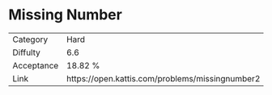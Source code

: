 # Missing Number

<table>
    <tr>
        <td>Category</td>
        <td>Hard</td>
    </tr>
    <tr>
        <td>Diffulty</td>
        <td>6.6</td>
    </tr>
    <tr>
        <td>Acceptance</td>
        <td>18.82 %</td>
    </tr>
    <tr>
        <td>Link</td>
        <td>https://open.kattis.com/problems/missingnumber2</td>
    </tr>
</table>